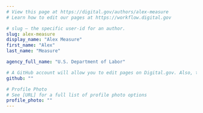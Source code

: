 ```yaml
---
# View this page at https://digital.gov/authors/alex-measure
# Learn how to edit our pages at https://workflow.digital.gov

# slug — the specific user-id for an author.
slug: alex-measure
display_name: "Alex Measure"
first_name: "Alex"
last_name: "Measure"

agency_full_name: "U.S. Department of Labor"

# A GitHub account will allow you to edit pages on Digital.gov. Also, the image used in your GitHub account can be used to populate your digital.gov profile photo. Learn more about getting a Github account at [URL]
github: ""

# Profile Photo
# See [URL] for a full list of profile photo options
profile_photo: ""
---
```

